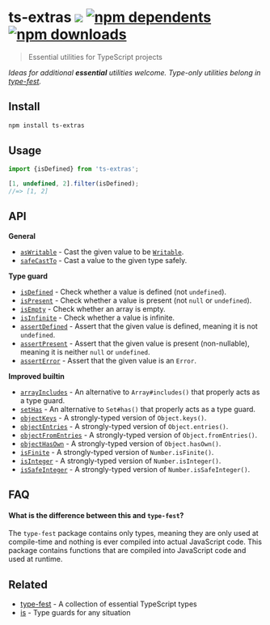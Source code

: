 # ts-extras [![](https://img.shields.io/badge/unicorn-approved-ff69b4.svg)](https://giphy.com/gifs/illustration-rainbow-unicorn-26AHG5KGFxSkUWw1i) [![npm dependents](https://badgen.net/npm/dependents/ts-extras)](https://www.npmjs.com/package/ts-extras?activeTab=dependents) [![npm downloads](https://badgen.net/npm/dt/ts-extras)](https://www.npmjs.com/package/ts-extras)

> Essential utilities for TypeScript projects

*Ideas for additional **essential** utilities welcome. Type-only utilities belong in [type-fest](https://github.com/sindresorhus/type-fest).*

## Install

```sh
npm install ts-extras
```

## Usage

```js
import {isDefined} from 'ts-extras';

[1, undefined, 2].filter(isDefined);
//=> [1, 2]
```

## API

**General**

- [`asWritable`](source/as-writable.ts) - Cast the given value to be [`Writable`](https://github.com/sindresorhus/type-fest/blob/main/source/writable.d.ts).
- [`safeCastTo`](source/safe-cast-to.ts) - Cast a value to the given type safely.

**Type guard**

- [`isDefined`](source/is-defined.ts) - Check whether a value is defined (not `undefined`).
- [`isPresent`](source/is-present.ts) - Check whether a value is present (not `null` or `undefined`).
- [`isEmpty`](source/is-empty.ts) - Check whether an array is empty.
- [`isInfinite`](source/is-infinite.ts) - Check whether a value is infinite.
- [`assertDefined`](source/assert-defined.ts) - Assert that the given value is defined, meaning it is not `undefined`.
- [`assertPresent`](source/assert-present.ts) - Assert that the given value is present (non-nullable), meaning it is neither `null` or `undefined`.
- [`assertError`](source/assert-error.ts) - Assert that the given value is an `Error`.

**Improved builtin**

- [`arrayIncludes`](source/array-includes.ts) - An alternative to `Array#includes()` that properly acts as a type guard.
- [`setHas`](source/set-has.ts) - An alternative to `Set#has()` that properly acts as a type guard.
- [`objectKeys`](source/object-keys.ts) - A strongly-typed version of `Object.keys()`.
- [`objectEntries`](source/object-entries.ts) - A strongly-typed version of `Object.entries()`.
- [`objectFromEntries`](source/object-from-entries.ts) - A strongly-typed version of `Object.fromEntries()`.
- [`objectHasOwn`](source/object-has-own.ts) - A strongly-typed version of `Object.hasOwn()`.
- [`isFinite`](source/is-finite.ts) - A strongly-typed version of `Number.isFinite()`.
- [`isInteger`](source/is-integer.ts) - A strongly-typed version of `Number.isInteger()`.
- [`isSafeInteger`](source/is-safe-integer.ts) - A strongly-typed version of `Number.isSafeInteger()`.

## FAQ

#### What is the difference between this and `type-fest`?

The `type-fest` package contains only types, meaning they are only used at compile-time and nothing is ever compiled into actual JavaScript code. This package contains functions that are compiled into JavaScript code and used at runtime.

## Related

- [type-fest](https://github.com/sindresorhus/type-fest) - A collection of essential TypeScript types
- [is](https://github.com/sindresorhus/is) - Type guards for any situation

